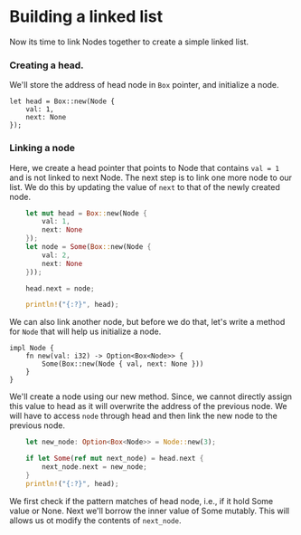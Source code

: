 # Building a linked list

Now its time to link Nodes together to create a simple linked list.

### Creating a head.

We'll store the address of head node in `Box` pointer, and initialize a node.

```rust,ignore
let head = Box::new(Node {
    val: 1,
    next: None
});
```

### Linking a node
Here, we create a head pointer that points to Node that contains `val = 1` and is not linked to next Node.
The next step is to link one more node to our list. We do this by updating the value of `next` to that of the newly created node.

```rust
    let mut head = Box::new(Node {
        val: 1,
        next: None
    });
    let node = Some(Box::new(Node {
        val: 2,
        next: None
    }));

    head.next = node;

    println!("{:?}", head);
```

We can also link another node, but before we do that, let's write a method for `Node` that will help us initialize a node.

```rust,ignore
impl Node {
    fn new(val: i32) -> Option<Box<Node>> {
        Some(Box::new(Node { val, next: None }))
    }
}
```

We'll create a node using our new method. Since, we cannot directly assign this value to head as it will overwrite the address of the previous node. We will have to access `node` through head and then link the new node to the previous node.

```rust
    let new_node: Option<Box<Node>> = Node::new(3);

    if let Some(ref mut next_node) = head.next {
        next_node.next = new_node;
    }
    println!("{:?}", head);
```

We first check if the pattern matches of head node, i.e., if it hold Some value or None. Next we'll borrow the inner value of Some mutably. This will allows us ot modify the contents of `next_node`.
